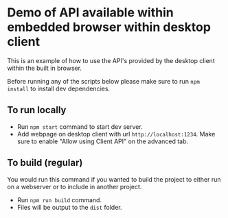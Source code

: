 # Demo of API available within embedded browser within desktop client
This is an example of how to use the API's provided by the desktop client within the built in browser.

Before running any of the scripts below please make sure to run `npm install` to install dev dependencies.

## To run locally 
- Run `npm start` command to start dev server.
- Add webpage on desktop client with url `http://localhost:1234`. Make sure to enable "Allow using Client API" on the advanced tab.

## To build (regular)
You would run this command if you wanted to build the project to either run on a webserver or to include in another project.

- Run `npm run build` command.
- Files will be output to the `dist` folder.

